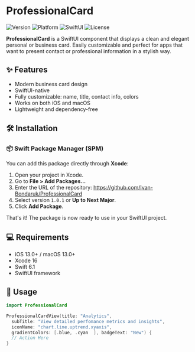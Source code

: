 # ProfessionalCard

![Version](https://img.shields.io/badge/version-1.0.1-blue)
![Platform](https://img.shields.io/badge/platform-iOS%20%7C%20macOS-lightgrey)
![SwiftUI](https://img.shields.io/badge/SwiftUI-Compatible-brightgreen)
![License](https://img.shields.io/badge/license-MIT-green)

**ProfessionalCard** is a SwiftUI component that displays a clean and elegant personal or business card. Easily customizable and perfect for apps that want to present contact or professional information in a stylish way.

## ✨ Features

- Modern business card design
- SwiftUI-native
- Fully customizable: name, title, contact info, colors
- Works on both iOS and macOS
- Lightweight and dependency-free

## 🛠 Installation

### 📦 Swift Package Manager (SPM)

You can add this package directly through **Xcode**:

1. Open your project in Xcode.
2. Go to **File > Add Packages...**
3. Enter the URL of the repository: https://github.com/Ivan-Bondaruk/ProfessionalCard
4. Select version `1.0.1` or **Up to Next Major**.
5. Click **Add Package**.

That's it! The package is now ready to use in your SwiftUI project.

## 💻 Requirements

- iOS 13.0+ / macOS 13.0+
- Xcode 16
- Swift 6.1
- SwiftUI framework

## 🧩 Usage

```swift
import ProfessionalCard

ProfessionalCardView(title: "Analytics",
  subTitle: "View detailed perfomance metrics and insights",
  iconName: "chart.line.uptrend.xyaxis",
  gradientColors: [.blue, .cyan  ], badgeText: "New") {
  // Action Here
}

